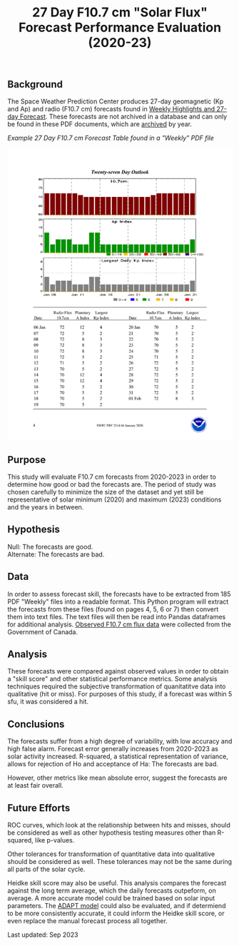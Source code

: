 # <center>27 Day F10.7 cm "Solar Flux" Forecast Performance Evaluation (2020-23)</center><br>

## Background
The Space Weather Prediction Center produces 27-day geomagnetic (Kp and Ap) and radio (F10.7 cm) forecasts found in [Weekly Highlights and 27-day Forecast](https://www.swpc.noaa.gov/products/weekly-highlights-and-27-day-forecast). These forecasts are not archived in a database and can only be found in these PDF documents, which are [archived](ftp.swpc.noaa.gov/pub/warehouse/) by year. 

*Example 27 Day F10.7 cm Forecast Table found in a "Weekly" PDF file*

![EXAMPLE 27 DAY FORECAST in PDF FORMAT](https://github.com/sunnysidedenver/swpc_27day/blob/main/Example%20Forecast.PNG)

## Purpose
This study will evaluate F10.7 cm forecasts from 2020-2023 in order to determine how good or bad the forecasts are. The period of study was chosen carefully to minimize the size of the dataset and yet still be representative of solar minimum (2020) and maximum (2023) conditions and the years in between. 

## Hypothesis
Null: The forecasts are good. </br>
Alternate: The forecasts are bad.

## Data
In order to assess forecast skill, the forecasts have to be extracted from 185 PDF "Weekly" files into a readable format. This Python program will extract the forecasts from these files (found on pages 4, 5, 6 or 7) then convert them into text files. The text files will then be read into Pandas dataframes for additional analysis. [Observed F10.7 cm flux data](ftp.seismo.nrcan.gc.ca/spaceweather/solar_flux/daily_flux_values/fluxtable.txt) were collected from the Government of Canada. 

## Analysis
These forecasts were compared against observed values in order to obtain a "skill score" and other statistical performance metrics. Some analysis techniques required the subjective transformation of quanitatitve data into qualitative (hit or miss). For purposes of this study, if a forecast was within 5 sfu, it was considered a hit.

## Conclusions
The forecasts suffer from a high degree of variability, with low accuracy and high false alarm. Forecast error generally increases from 2020-2023 as solar activity increased. R-squared, a statistical representation of variance, allows for rejection of Ho and acceptance of Ha: The forecasts are bad.

However, other metrics like mean absolute error, suggest the forecasts are at least fair overall.

## Future Efforts
ROC curves, which look at the relationship between hits and misses, should be considered as well as other hypothesis testing measures other than R-squared, like p-values.

Other tolerances for transformation of quantitative data into qualitative should be considered as well. These tolerances may not be the same during all parts of the solar cycle.

Heidke skill score may also be useful. This analysis compares the forecast against the long term average, which the daily forecasts outpeform, on average. A more accurate model could be trained based on solar input parameters. The [ADAPT model](https://gong.nso.edu/adapt/sift/adapt_f10_forecast.txt) could also be evaluated, and if determiend to be more consistently accurate, it could inform the Heidke skill score, or even replace the manual forecast process all together.

Last updated: Sep 2023


